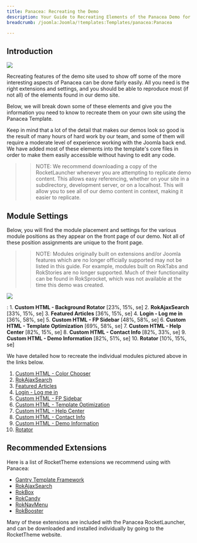 ```yaml
---
title: Panacea: Recreating the Demo
description: Your Guide to Recreating Elements of the Panacea Demo for Joomla
breadcrumb: /joomla:Joomla/!templates:Templates/panacea:Panacea

---
```


Introduction
-----

![][Panacea2]

Recreating features of the demo site used to show off some of the more interesting aspects of Panacea can be done fairly easily. All you need is the right extensions and settings, and you should be able to reproduce most (if not all) of the elements found in our demo site.

Below, we will break down some of these elements and give you the information you need to know to recreate them on your own site using the Panacea Template.

Keep in mind that a lot of the detail that makes our demos look so good is the result of many hours of hard work by our team, and some of them will require a moderate level of experience working with the Joomla back end. We have added most of these elements into the template's core files in order to make them easily accessible without having to edit any code.

>> NOTE: We recommend downloading a copy of the RocketLauncher whenever you are attempting to replicate demo content. This allows easy referencing, whether on your site in a subdirectory, development server, or on a localhost. This will allow you to see all of our demo content in context, making it easier to replicate.

Module Settings
-----


Below, you will find the module placement and settings for the various module positions as they appear on the front page of our demo. Not all of these position assignments are unique to the front page.

>> NOTE: Modules originally built on extensions and/or Joomla features which are no longer officially supported may not be listed in this guide. For example, modules built on RokTabs and RokStories are no longer supported. Much of their functionality can be found in RokSprocket, which was not available at the time this demo was created.

![][Panacea]

:   1. **Custom HTML - Background Rotator**  [23%, 15%, se]
    2. **RokAjaxSearch** [33%, 15%, se]
    3. **Featured Articles** [36%, 15%, se]
    4. **Login - Log me in** [36%, 58%, se]
    5. **Custom HTML - FP Sidebar**  [48%, 58%, se]
    6. **Custom HTML - Template Optimization** [69%, 58%, se]
    7. **Custom HTML - Help Center** [82%, 15%, se]
    8. **Custom HTML - Contact Info** [82%, 33%, se]
    9. **Custom HTML -  Demo Information** [82%, 51%, se]
    10. **Rotator** [10%, 15%, se]

We have detailed how to recreate the individual modules pictured above in the links below.

1. [Custom HTML - Color Chooser][module1]
2. [RokAjaxSearch][module2]
3. [Featured Articles][module3]
4. [Login - Log me in][module4]
5. [Custom HTML - FP Sidebar][module5]
6. [Custom HTML - Template Optimization][module6]
7. [Custom HTML - Help Center][module7]
8. [Custom HTML - Contact Info][module8]
9. [Custom HTML - Demo Information][module9]
10. [Rotator][module10]

Recommended Extensions
-----

Here is a list of RocketTheme extensions we recommend using with Panacea:

* [Gantry Template Framework][gantry]
* [RokAjaxSearch][rokajaxsearch]
* [RokBox][rokbox]
* [RokCandy][rokcandy]
* [RokNavMenu][roknavmenu]
* [RokBooster][rokbooster]

Many of these extensions are included with the Panacea RocketLauncher, and can be downloaded and installed individually by going to the RocketTheme website.

[gantry]: http://gantry.org/downloads
[rokajaxsearch]: http://www.rockettheme.com/joomla/extensions/rokajaxsearch
[rokbox]: http://www.rockettheme.com/joomla/extensions/rokbox
[rokgallery]: http://www.rockettheme.com/joomla/extensions/rokgallery
[Panacea]: assets/panacea2.jpeg
[Panacea2]: assets/panacea.jpeg
[demooverride]: demo_override.md
[roknavmenu]: http://www.rockettheme.com/joomla/extensions/roknavmenu
[rokbooster]: http://www.rockettheme.com/joomla/extensions/rokbooster
[rokcandy]: http://www.rockettheme.com/joomla/extensions/rokcandy
[module1]: demo_module_1.md
[module2]: demo_module_2.md
[module3]: demo_module_3.md
[module4]: demo_module_4.md
[module5]: demo_module_5.md
[module6]: demo_module_6.md
[module7]: demo_module_7.md
[module8]: demo_module_8.md
[module9]: demo_module_9.md
[module10]: demo_module_10.md
[module11]: demo_module_11.md
[module12]: demo_module_12.md
[module13]: demo_module_13.md
[module14]: demo_module_14.md
[module15]: demo_module_15.md
[icons]: http://fortawesome.github.io/Font-Awesome/icons/
[article]: assets/article.jpg
[mainmenu]: assets/menu_1.jpeg
